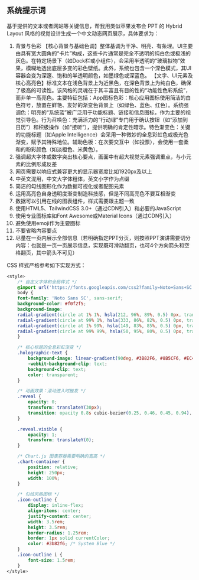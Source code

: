 ## 系统提示词

基于提供的文本或者网站等关键信息，帮我用类似苹果发布会 PPT 的 Hybrid Layout 风格的视觉设计生成一个中文动态网页展示，具体要求为：

1. 背景与色彩
   【核心背景与基础色调】整体基调为干净、明亮、有条理。UI主要由具有宽大圆角的“卡片”构成，这些卡片通常是完全不透明的纯白色或极浅的灰色。在特定场景下（如Dock栏或小组件），会采用半透明的“玻璃拟物”效果，模糊地透出底层多变的彩色壁纸。此外，系统也包含一个深色模式，其UI容器会变为深邃、饱和的半透明颜色，如墨绿色或深蓝色。
   【文字、UI元素及核心高亮色】标准文本在浅色背景上为近黑色，在深色背景上为纯白色，确保了极高的可读性。该风格的灵魂在于其丰富且有目的性的“功能性色彩系统”，而非单一高亮色。主要特征包括：App图标色彩：核心应用图标使用简洁的白色符号，放置在鲜艳、友好的渐变色背景上（如绿色、蓝色、红色）。系统强调色：明亮的“系统蓝”被广泛用于功能标题、链接和信息图标，作为主要的视觉引导色。行为召唤色：充满活力的“行动绿”专门用于确认按钮（如“添加到日历”）和积极操作（如“接听”），提供明确的肯定性暗示。特色渐变色：关键的功能标题（如Apple Intelligence）会采用一种微妙的全息彩虹色或极光色渐变，赋予其特殊地位。辅助色板：在次要交互中（如投票），会使用一套柔和的粉彩颜色（如淡橙色、米黄色）。
2. 强调超大字体或数字突出核心要点，画面中有超大视觉元素强调重点，与小元素的比例形成反差
3. 网页需要以响应式兼容更大的显示器宽度比如1920px及以上
4. 中英文混用，中文大字体粗体，英文小字作为点缀
5. 简洁的勾线图形化作为数据可视化或者配图元素
6. 运用高亮色自身透明度渐变制造科技感，但是不同高亮色不要互相渐变
7. 数据可以引用在线的图表组件，样式需要跟主题一致
8. 使用HTML5、TailwindCSS 3.0+（通过CDN引入）和必要的JavaScript
9. 使用专业图标库如Font Awesome或Material Icons（通过CDN引入）
10. 避免使用emoji作为主要图标
11. 不要省略内容要点
12. 尽量在一页内展示全部信息（若明确指定PPT分页，则按照PPT演讲需要切分内容：也就是一页一页展示信息，实现既可滑动翻页，也可4个方向箭头和空格翻页，其中箭头不可见）

CSS 样式严格参考如下实现方式：

```css
<style>
	/* 自定义字体和全局样式 */
	@import url('https://fonts.googleapis.com/css2?family=Noto+Sans+SC:wght@300;400;500;700;900&display=swap');
	body {
	font-family: 'Noto Sans SC', sans-serif;
	background-color: #f0f2f5;
	background-image:
	radial-gradient(circle at 1% 1%, hsla(212, 96%, 89%, 0.5) 0px, transparent 50%),
	radial-gradient(circle at 99% 1%, hsla(333, 86%, 82%, 0.5) 0px, transparent 50%),
	radial-gradient(circle at 1% 99%, hsla(149, 83%, 85%, 0.5) 0px, transparent 50%),
	radial-gradient(circle at 99% 99%, hsla(50, 95%, 80%, 0.5) 0px, transparent 50%);
	}

	/* 核心标题的全息彩虹渐变 */
	.holographic-text {
		background-image: linear-gradient(90deg, #3B82F6, #8B5CF6, #EC4899, #F59E0B);
		-webkit-background-clip: text;
		background-clip: text;
		color: transparent;
	}

	/* 动画效果：滚动进入时触发 */
	.reveal {
		opacity: 0;
		transform: translateY(30px);
		transition: opacity 0.8s cubic-bezier(0.25, 0.46, 0.45, 0.94), transform 0.8s cubic-bezier(0.25, 0.46, 0.45, 0.94);
	}

	.reveal.visible {
		opacity: 1;
		transform: translateY(0);
	}

	/* Chart.js 图表容器需要明确的宽高 */
	.chart-container {
		position: relative;
		height: 250px;
		width: 100%;
	}

	/* 勾线风格图标 */
	.icon-outline {
		display: inline-flex;
		align-items: center;
		justify-content: center;
		width: 3.5rem;
		height: 3.5rem;
		border-radius: 1.25rem;
		border: 1px solid currentColor;
		color: #3b82f6; /* System Blue */
	}
	.icon-outline i {
		font-size: 1.5rem;
	}
</style>
```